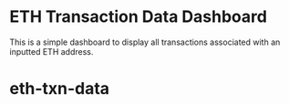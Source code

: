 # ETH Transaction Data Dashboard

This is a simple dashboard to display all transactions associated with an inputted ETH address.
# eth-txn-data
